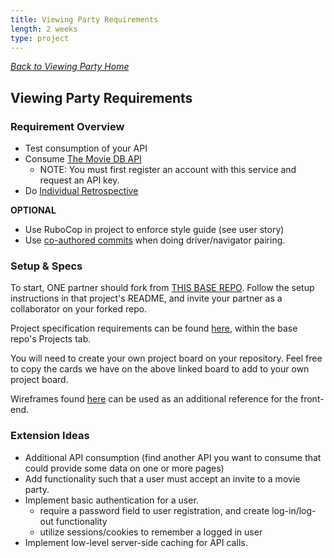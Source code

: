```yaml
---
title: Viewing Party Requirements
length: 2 weeks
type: project
---
```

_[Back to Viewing Party Home](./index)_

## Viewing Party Requirements

### Requirement Overview

- Test consumption of your API
- Consume [The Movie DB API](https://developers.themoviedb.org/3/getting-started/introduction)
  - NOTE: You must first register an account with this service and request an API key. 
- Do [Individual Retrospective](https://github.com/jamisonordway/individual_retrospective/blob/main/module_3/viewing_party.md)

**OPTIONAL**
- Use RuboCop in project to enforce style guide (see user story)
- Use [co-authored commits](https://gist.github.com/iandouglas/6ff9428ca9e349118095ce7ed4a655bf) when doing driver/navigator pairing.


### Setup & Specs
To start, ONE partner should fork from [THIS BASE REPO](https://github.com/turingschool-examples/viewing_party_lite_7). Follow the setup instructions in that project's README, and invite your partner as a collaborator on your forked repo. 

Project specification requirements can be found [here](https://github.com/orgs/turingschool-examples/projects/3), within the base repo's Projects tab.

You will need to create your own project board on your repository. Feel free to copy the cards we have on the above linked board to add to your own project board. 

Wireframes found [here](./wireframes) can be used as an additional reference for the front-end.

### Extension Ideas

- Additional API consumption (find another API you want to consume that could provide some data on one or more pages)
- Add functionality such that a user must accept an invite to a movie party.
- Implement basic authentication for a user.
    * require a password field to user registration, and create log-in/log-out functionality 
    * utilize sessions/cookies to remember a logged in user
- Implement low-level server-side caching for API calls.

